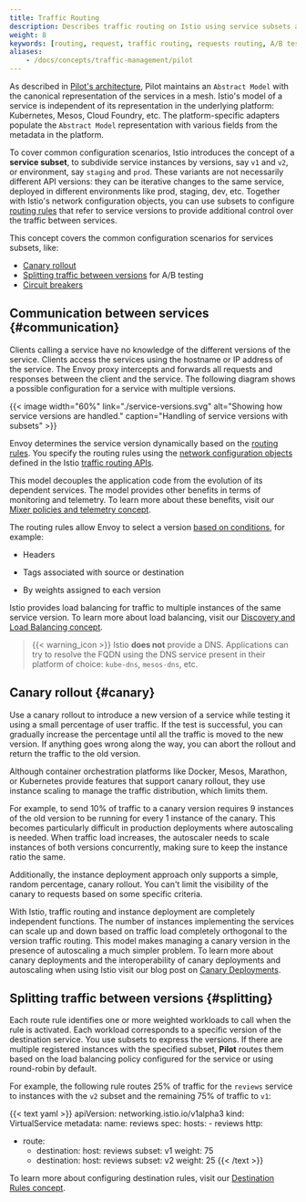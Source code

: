```yaml
---
title: Traffic Routing
description: Describes traffic routing on Istio using service subsets and provides the most common uses.
weight: 8
keywords: [routing, request, traffic routing, requests routing, A/B testing, splitting, circuit breakers, subsets, subset]
aliases:
    - /docs/concepts/traffic-management/pilot
---
```


As described in [Pilot's architecture](../pilot), Pilot maintains an
`Abstract Model` with the canonical representation of the services in a mesh.
Istio's model of a service is independent of its representation in the
underlying platform: Kubernetes, Mesos, Cloud Foundry, etc. The
platform-specific adapters populate the `Abstract Model` representation with
various fields from the metadata in the platform.

To cover common configuration scenarios, Istio introduces the concept of a
**service subset**, to subdivide service instances by versions, say `v1` and
`v2`, or environment, say `staging` and `prod`. These variants are not
necessarily different API versions: they can be iterative changes to the same
service, deployed in different environments like prod, staging, dev, etc.
Together with Istio's network configuration objects, you can use subsets to
configure [routing rules](../routing-rules) that refer to service versions to
provide additional control over the traffic between services.

This concept covers the common configuration scenarios for services subsets,
like:

- [Canary rollout](#canary)
- [Splitting traffic between versions](#splitting) for A/B testing
- [Circuit breakers](../failures/#circuit)

## Communication between services {#communication}

Clients calling a service have no knowledge of the different versions of the
service. Clients access the services using the hostname or IP address of the
service. The Envoy proxy intercepts and forwards all requests and responses
between the client and the service. The following diagram shows a possible
configuration for a service with multiple versions.

{{< image width="60%"
    link="./service-versions.svg"
    alt="Showing how service versions are handled."
    caption="Handling of service versions with subsets"
    >}}

Envoy determines the service version dynamically based on the [routing rules](../routing-rules).
You specify the routing rules using the [network configuration objects](../pilot/#net-objects)
defined in the Istio [traffic routing APIs](/docs/reference/config/istio.networking.v1alpha3/).

This model decouples the application code from the evolution
of its dependent services. The model provides other benefits in terms of
monitoring and telemetry. To learn more about these benefits, visit our
[Mixer policies and telemetry concept](/docs/concepts/policies-and-telemetry/).

The routing rules allow Envoy to select a version [based on conditions](../routing-rules/#conditional),
for example:

- Headers

- Tags associated with source or destination

- By weights assigned to each version

Istio provides load balancing for traffic to multiple instances of the same
service version. To learn more about load balancing, visit our [Discovery and Load Balancing concept](../load-balancing).

> {{< warning_icon >}} Istio **does not** provide a DNS. Applications can try
> to resolve the FQDN using the DNS service present in their platform of
> choice: `kube-dns`, `mesos-dns`, etc.

## Canary rollout {#canary}

Use a canary rollout to introduce a new version of a service while testing it
using a small percentage of user traffic. If the test is successful, you can
gradually increase the percentage until all the traffic is moved to the new
version. If anything goes wrong along the way, you can abort the rollout and
return the traffic to the old version.

Although container orchestration platforms like Docker, Mesos, Marathon, or
Kubernetes provide features that support canary rollout, they use instance
scaling to manage the traffic distribution, which limits them.

For example, to send 10% of traffic to a canary version requires 9 instances of
the old version to be running for every 1 instance of the canary. This becomes
particularly difficult in production deployments where autoscaling is needed.
When traffic load increases, the autoscaler needs to scale instances of both
versions concurrently, making sure to keep the instance ratio the same.

Additionally, the instance deployment approach only supports a simple, random
percentage, canary rollout. You can't limit the visibility of the canary to
requests based on some specific criteria.

With Istio, traffic routing and instance deployment are completely independent
functions. The number of instances implementing the services can scale up and
down based on traffic load completely orthogonal to the version traffic
routing. This model makes managing a canary version in the presence of
autoscaling a much simpler problem. To learn more about canary deployments
and the interoperability of canary deployments and autoscaling when using
Istio visit our blog post on [Canary Deployments](/blog/2017/0.1-canary/).

## Splitting traffic between versions {#splitting}

Each route rule identifies one or more weighted workloads to call when the rule
is activated. Each workload corresponds to a specific version of the
destination service. You use subsets to express the versions. If there are
multiple registered instances with the specified subset, **Pilot** routes them
based on the load balancing policy configured for the service or using
round-robin by default.

For example, the following rule routes 25% of traffic for the `reviews` service
to instances with the `v2` subset and the remaining 75% of traffic to `v1`:

{{< text yaml >}}
apiVersion: networking.istio.io/v1alpha3
kind: VirtualService
metadata:
  name: reviews
spec:
  hosts:
    - reviews
  http:
  - route:
    - destination:
        host: reviews
        subset: v1
      weight: 75
    - destination:
        host: reviews
        subset: v2
      weight: 25
{{< /text >}}

To learn more about configuring destination rules, visit our [Destination Rules concept](../destination-rules).

